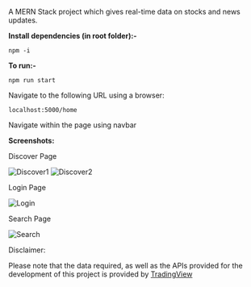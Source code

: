 A MERN Stack project which gives real-time data on stocks and news updates.

**Install dependencies (in root folder):-**

```npm -i```

**To run:-**

```npm run start```

Navigate to the following URL using a browser:

```localhost:5000/home```

Navigate within the page using navbar

**Screenshots:**


Discover Page

![Discover1](images/Discover1.jpg)
![Discover2](images/Discover2.jpg)

Login Page

![Login](images/Login.jpg)

Search Page

![Search](images/Search.jpg)


Disclaimer:

Please note that the data required, as well as the APIs provided for the development of this project is provided by [TradingView](https://in.tradingview.com/ "TradingView")
